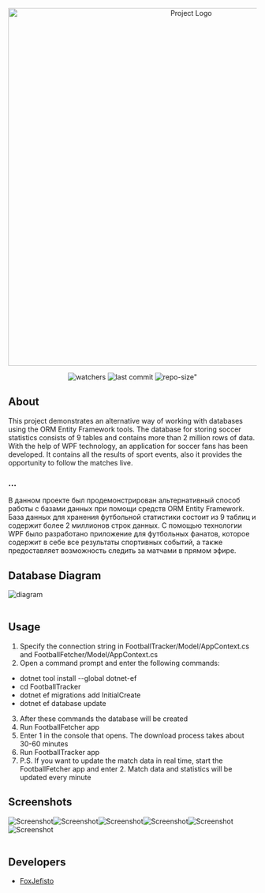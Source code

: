 <p align="center">
      <img src="https://i.imgur.com/ZipTFPw.jpg" alt="Project Logo" width="726">
</p>

<p align="center">
    <img src="https://img.shields.io/github/watchers/FoxJefisto/FootballTrackerWPF?style=social" alt="watchers">
    <img src="https://img.shields.io/github/last-commit/FoxJefisto/FootballTrackerWPF" alt="last commit">
    <img src="https://img.shields.io/github/repo-size/FoxJefisto/FootballTrackerWPF" alt=repo-size">
</p>

## About
This project demonstrates an alternative way of working with databases using the ORM Entity Framework tools. The database for storing soccer statistics consists of 9 tables and contains more than 2 million rows of data. With the help of WPF technology, an application for soccer fans has been developed. It contains all the results of sport events, also it provides the opportunity to follow the matches live.
### ...
В данном проекте был продемонстрирован альтернативный способ работы с базами данных при помощи средств ORM Entity Framework. База данных для хранения футбольной статистики состоит из 9 таблиц и содержит более 2 миллионов строк данных. С помощью технологии WPF было разработано приложение для футбольных фанатов, которое содержит в себе все результаты спортивных событий, а также предоставляет возможность следить за матчами в прямом эфире.

## Database Diagram
<table>
    <tr>
         <img src="https://i.imgur.com/93JnnuQ.jpg" alt="diagram">
    </tr>
</table>

## Usage
1. Specify the connection string in FootballTracker/Model/AppContext.cs and FootballFetcher/Model/AppContext.cs
2. Open a command prompt and enter the following commands:
- dotnet tool install --global dotnet-ef
- cd FootballTracker
- dotnet ef migrations add InitialCreate
- dotnet ef database update
3. After these commands the database will be created
4. Run FootballFetcher app
5. Enter 1 in the console that opens. The download process takes about 30-60 minutes
6. Run FootballTracker app
7. P.S. If you want to update the match data in real time, start the FootballFetcher app and enter 2. Match data and statistics will be updated every minute
## Screenshots

<table>
    <tr>
            <img src="https://i.imgur.com/4wIYlRL.png" alt="Screenshot">
    </tr>
    <tr>
            <img src="https://i.imgur.com/iKVXzvO.png" alt="Screenshot">
    </tr>
    <tr>
            <img src="https://i.imgur.com/RCBQKpI.png" alt="Screenshot">
    </tr>
    <tr>
            <img src="https://i.imgur.com/4YNbfpv.png" alt="Screenshot">
    </tr>
    <tr>
            <img src="https://i.imgur.com/DwjGl9r.png" alt="Screenshot">
    </tr>
    <tr>
            <img src="https://i.imgur.com/BydeDos.png" alt="Screenshot">
    </tr>
</table>

## Developers

- [FoxJefisto](https://github.com/FoxJefisto)
